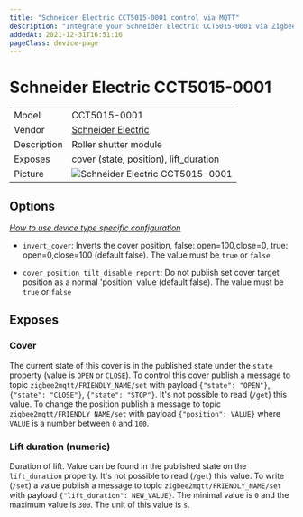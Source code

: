 ```yaml
---
title: "Schneider Electric CCT5015-0001 control via MQTT"
description: "Integrate your Schneider Electric CCT5015-0001 via Zigbee2MQTT with whatever smart home infrastructure you are using without the vendor's bridge or gateway."
addedAt: 2021-12-31T16:51:16
pageClass: device-page
---
```


<!-- !!!! -->
<!-- ATTENTION: This file is auto-generated through docgen! -->
<!-- You can only edit the "Notes"-Section between the two comment lines "Notes BEGIN" and "Notes END". -->
<!-- Do not use h1 or h2 heading within "## Notes"-Section. -->
<!-- !!!! -->

# Schneider Electric CCT5015-0001

|     |     |
|-----|-----|
| Model | CCT5015-0001  |
| Vendor  | [Schneider Electric](/supported-devices/#v=Schneider%20Electric)  |
| Description | Roller shutter module |
| Exposes | cover (state, position), lift_duration |
| Picture | ![Schneider Electric CCT5015-0001](https://www.zigbee2mqtt.io/images/devices/CCT5015-0001.png) |


<!-- Notes BEGIN: You can edit here. Add "## Notes" headline if not already present. -->


<!-- Notes END: Do not edit below this line -->



## Options
*[How to use device type specific configuration](../guide/configuration/devices-groups.md#specific-device-options)*

* `invert_cover`: Inverts the cover position, false: open=100,close=0, true: open=0,close=100 (default false). The value must be `true` or `false`

* `cover_position_tilt_disable_report`: Do not publish set cover target position as a normal 'position' value (default false). The value must be `true` or `false`


## Exposes

### Cover 
The current state of this cover is in the published state under the `state` property (value is `OPEN` or `CLOSE`).
To control this cover publish a message to topic `zigbee2mqtt/FRIENDLY_NAME/set` with payload `{"state": "OPEN"}`, `{"state": "CLOSE"}`, `{"state": "STOP"}`.
It's not possible to read (`/get`) this value.
To change the position publish a message to topic `zigbee2mqtt/FRIENDLY_NAME/set` with payload `{"position": VALUE}` where `VALUE` is a number between `0` and `100`.

### Lift duration (numeric)
Duration of lift.
Value can be found in the published state on the `lift_duration` property.
It's not possible to read (`/get`) this value.
To write (`/set`) a value publish a message to topic `zigbee2mqtt/FRIENDLY_NAME/set` with payload `{"lift_duration": NEW_VALUE}`.
The minimal value is `0` and the maximum value is `300`.
The unit of this value is `s`.

